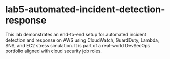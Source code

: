 # lab5-automated-incident-detection-response
This lab demonstrates an end-to-end setup for automated incident detection and response on AWS using CloudWatch, GuardDuty, Lambda, SNS, and EC2 stress simulation. It is part of a real-world DevSecOps portfolio aligned with cloud security job roles.
